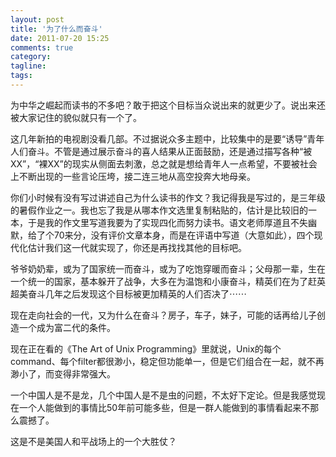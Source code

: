 ```yaml
---
layout: post
title: '为了什么而奋斗'
date: 2011-07-20 15:25
comments: true
category: 
tagline: 
tags:
---
```

    

为中华之崛起而读书的不多吧？敢于把这个目标当众说出来的就更少了。说出来还被大家记住的貌似就只有一个了。

这几年新拍的电视剧没看几部。不过据说众多主题中，比较集中的是要“诱导”青年人们奋斗。不管是通过展示奋斗的喜人结果从正面鼓励，还是通过描写各种“被XX”，“裸XX”的现实从侧面去刺激，总之就是想给青年人一点希望，不要被社会上不断出现的一些言论压垮，接二连三地从高空投奔大地母亲。

你们小时候有没有写过讲述自己为什么读书的作文？我记得我是写过的，是三年级的暑假作业之一。我也忘了我是从哪本作文选里复制粘贴的，估计是比较旧的一本，于是我的作文里写道我要为了实现四化而努力读书。语文老师厚道且不失幽默，给了个70来分，没有评价文章本身，而是在评语中写道（大意如此），四个现代化估计我们这一代就实现了，你还是再找找其他的目标吧。

爷爷奶奶辈，或为了国家统一而奋斗，或为了吃饱穿暖而奋斗；父母那一辈，生在一个统一的国家，基本躲开了战争，大多在为温饱和小康奋斗，精英们在为了赶英超美奋斗几年之后发现这个目标被更加精英的人们否决了⋯⋯

现在走向社会的一代，又为什么在奋斗？房子，车子，妹子，可能的话再给儿子创造一个成为富二代的条件。

现在正在看的《The Art of Unix Programming》里就说，Unix的每个command、每个filter都很渺小，稳定但功能单一，但是它们组合在一起，就不再渺小了，而变得非常强大。

一个中国人是不是龙，几个中国人是不是虫的问题，不太好下定论。但是我感觉现在一个人能做到的事情比50年前可能多些，但是一群人能做到的事情看起来不那么震撼了。

这是不是美国人和平战场上的一个大胜仗？
